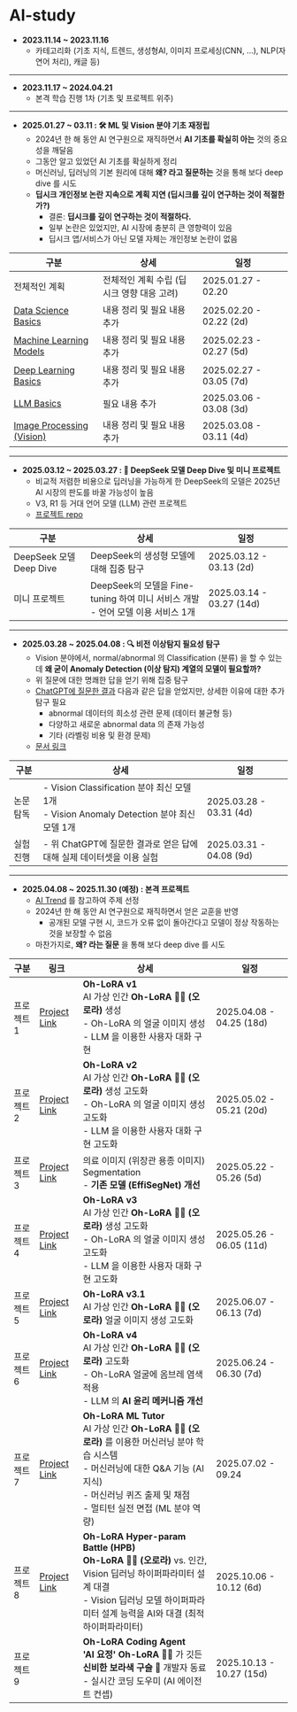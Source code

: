 # AI-study

* **2023.11.14 ~ 2023.11.16**
  * 카테고리화 (기초 지식, 트렌드, 생성형AI, 이미지 프로세싱(CNN, ...), NLP(자연어 처리), 캐글 등)

----

* **2023.11.17 ~ 2024.04.21**
  * 본격 학습 진행 1차 (기초 및 프로젝트 위주)

----

* **2025.01.27 ~ 03.11 : 🛠 ML 및 Vision 분야 기초 재정립**
  * 2024년 한 해 동안 AI 연구원으로 재직하면서 **AI 기초를 확실히 아는** 것의 중요성을 깨달음
  * 그동안 알고 있었던 AI 기초를 확실하게 정리
  * 머신러닝, 딥러닝의 기본 원리에 대해 **왜? 라고 질문하는** 것을 통해 보다 deep dive 를 시도
  * **딥시크 개인정보 논란 지속으로 계획 지연 (딥시크를 깊이 연구하는 것이 적절한가?)**
    * 결론: **딥시크를 깊이 연구하는 것이 적절하다.**
    * 일부 논란은 있었지만, AI 시장에 충분히 큰 영향력이 있음
    * 딥시크 앱/서비스가 아닌 모델 자체는 개인정보 논란이 없음

| 구분                                                                                                                        | 상세                        | 일정                      |
|---------------------------------------------------------------------------------------------------------------------------|---------------------------|-------------------------|
| 전체적인 계획                                                                                                                   | 전체적인 계획 수립 (딥시크 영향 대응 고려) | 2025.01.27 - 02.20      |
| [Data Science Basics](https://github.com/WannaBeSuperteur/AI-study/tree/main/AI%20Basics/Data%20Science%20Basics)         | 내용 정리 및 필요 내용 추가          | 2025.02.20 - 02.22 (2d) |
| [Machine Learning Models](https://github.com/WannaBeSuperteur/AI-study/tree/main/AI%20Basics/Machine%20Learning%20Models) | 내용 정리 및 필요 내용 추가          | 2025.02.23 - 02.27 (5d) |
| [Deep Learning Basics](https://github.com/WannaBeSuperteur/AI-study/tree/main/AI%20Basics/Deep%20Learning%20Basics)       | 내용 정리 및 필요 내용 추가          | 2025.02.27 - 03.05 (7d) |
| [LLM Basics](https://github.com/WannaBeSuperteur/AI-study/tree/main/AI%20Basics/LLM%20Basics)                             | 필요 내용 추가                  | 2025.03.06 - 03.08 (3d) |
| [Image Processing (Vision)](https://github.com/WannaBeSuperteur/AI-study/tree/main/Image%20Processing)                    | 내용 정리 및 필요 내용 추가          | 2025.03.08 - 03.11 (4d) |

----

* **2025.03.12 ~ 2025.03.27 : 🐋 DeepSeek 모델 Deep Dive 및 미니 프로젝트**
  * 비교적 저렴한 비용으로 딥러닝을 가능하게 한 DeepSeek의 모델은 2025년 AI 시장의 판도를 바꿀 가능성이 높음
  * V3, R1 등 거대 언어 모델 (LLM) 관련 프로젝트
  * [프로젝트 repo](https://github.com/WannaBeSuperteur/AI_Projects/tree/main/2025_03_12_DeepSeek_LLM)

| 구분                    | 상세                                                          | 일정                       |
|-----------------------|-------------------------------------------------------------|--------------------------|
| DeepSeek 모델 Deep Dive | DeepSeek의 생성형 모델에 대해 집중 탐구                                  | 2025.03.12 - 03.13 (2d)  |
| 미니 프로젝트               | DeepSeek의 모델을 Fine-tuning 하여 미니 서비스 개발<br>- 언어 모델 이용 서비스 1개 | 2025.03.14 - 03.27 (14d) |

----

* **2025.03.28 ~ 2025.04.08 : 🔍 비전 이상탐지 필요성 탐구**
  * Vision 분야에서, normal/abnormal 의 Classification (분류) 을 할 수 있는데 **왜 굳이 Anomaly Detection (이상 탐지) 계열의 모델이 필요할까?**
  * 위 질문에 대한 명쾌한 답을 얻기 위해 집중 탐구
  * [ChatGPT에 질문한 결과](https://chatgpt.com/share/67974281-7fb8-8010-9a1a-4b56c060e71b) 다음과 같은 답을 얻었지만, 상세한 이유에 대한 추가 탐구 필요
    * abnormal 데이터의 희소성 관련 문제 (데이터 불균형 등)
    * 다양하고 새로운 abnormal data 의 존재 가능성
    * 기타 (라벨링 비용 및 환경 문제)
  * [문서 링크](Image%20Processing/Special_Vision_Anomaly_Detection_필요성.md)

| 구분    | 상세                                                                            | 일정                      |
|-------|-------------------------------------------------------------------------------|-------------------------|
| 논문 탐독 | - Vision Classification 분야 최신 모델 1개<br>- Vision Anomaly Detection 분야 최신 모델 1개 | 2025.03.28 - 03.31 (4d) |
| 실험 진행 | - 위 ChatGPT에 질문한 결과로 얻은 답에 대해 실제 데이터셋을 이용 실험                                  | 2025.03.31 - 04.08 (9d) |

----

* **2025.04.08 ~ 2025.11.30 (예정) : 본격 프로젝트**
  * [AI Trend](https://github.com/WannaBeSuperteur/AI-study/tree/main/AI%20Trend) 를 참고하여 주제 선정 
  * 2024년 한 해 동안 AI 연구원으로 재직하면서 얻은 교훈을 반영
    * 공개된 모델 구현 시, 코드가 오류 없이 돌아간다고 모델이 정상 작동하는 것을 보장할 수 없음
  * 마찬가지로, **왜? 라는 질문** 을 통해 보다 deep dive 를 시도

| 구분     | 링크                                                                                                      | 상세                                                                                                                                                        | 일정                       |
|--------|---------------------------------------------------------------------------------------------------------|-----------------------------------------------------------------------------------------------------------------------------------------------------------|--------------------------|
| 프로젝트 1 | [Project Link](https://github.com/WannaBeSuperteur/AI_Projects/tree/main/2025_04_08_OhLoRA)             | **Oh-LoRA v1**<br>AI 가상 인간 **Oh-LoRA 👱‍♀️ (오로라)** 생성<br>- Oh-LoRA 의 얼굴 이미지 생성<br>- LLM 을 이용한 사용자 대화 구현                                                   | 2025.04.08 - 04.25 (18d) |
| 프로젝트 2 | [Project Link](https://github.com/WannaBeSuperteur/AI_Projects/tree/main/2025_05_02_OhLoRA_v2)          | **Oh-LoRA v2**<br>AI 가상 인간 **Oh-LoRA 👱‍♀️ (오로라)** 생성 고도화<br>- Oh-LoRA 의 얼굴 이미지 생성 고도화<br>- LLM 을 이용한 사용자 대화 구현 고도화                                       | 2025.05.02 - 05.21 (20d) |
| 프로젝트 3 | [Project Link](https://github.com/WannaBeSuperteur/AI_Projects/tree/main/2025_05_22_Improve_EffiSegNet) | 의료 이미지 (위장관 용종 이미지) Segmentation<br>- **기존 모델 (EffiSegNet) 개선**                                                                                           | 2025.05.22 - 05.26 (5d)  |
| 프로젝트 4 | [Project Link](https://github.com/WannaBeSuperteur/AI_Projects/tree/main/2025_05_26_OhLoRA_v3)          | **Oh-LoRA v3**<br>AI 가상 인간 **Oh-LoRA 👱‍♀️ (오로라)** 생성 고도화<br>- Oh-LoRA 의 얼굴 이미지 생성 고도화<br>- LLM 을 이용한 사용자 대화 구현 고도화                                       | 2025.05.26 - 06.05 (11d) |
| 프로젝트 5 | [Project Link](https://github.com/WannaBeSuperteur/AI_Projects/tree/main/2025_06_07_OhLoRA_v3_1)        | **Oh-LoRA v3.1**<br>AI 가상 인간 **Oh-LoRA 👱‍♀️ (오로라)** 얼굴 이미지 생성 고도화                                                                                        | 2025.06.07 - 06.13 (7d)  |
| 프로젝트 6 | [Project Link](https://github.com/WannaBeSuperteur/AI_Projects/tree/main/2025_06_24_OhLoRA_v4)          | **Oh-LoRA v4**<br>AI 가상 인간 **Oh-LoRA 👱‍♀️ (오로라)** 고도화<br>- Oh-LoRA 얼굴에 옴브레 염색 적용<br>- LLM 의 **AI 윤리 메커니즘 개선**                                            | 2025.06.24 - 06.30 (7d)  |
| 프로젝트 7 | [Project Link](https://github.com/WannaBeSuperteur/AI_Projects/tree/main/2025_07_02_OhLoRA_ML_Tutor)    | **Oh-LoRA ML Tutor**<br>AI 가상 인간 **Oh-LoRA 👱‍♀️ (오로라)** 를 이용한 머신러닝 분야 학습 시스템<br>- 머신러닝에 대한 Q&A 기능 (AI 지식)<br>- 머신러닝 퀴즈 출제 및 채점<br>- 멀티턴 실전 면접 (ML 분야 역량) | 2025.07.02 - 09.24       |
| 프로젝트 8 | [Project Link](https://github.com/WannaBeSuperteur/AI_Projects/tree/main/2025_10_06_OhLoRA_HP_Battle)   | **Oh-LoRA Hyper-param Battle (HPB)**<br>**Oh-LoRA 👱‍♀️ (오로라)** vs. 인간, Vision 딥러닝 하이퍼파라미터 설계 대결<br>- Vision 딥러닝 모델 하이퍼파라미터 설계 능력을 AI와 대결 (최적 하이퍼파라미터)    | 2025.10.06 - 10.12 (6d)  |
| 프로젝트 9 |                                                                                                         | **Oh-LoRA Coding Agent**<br>**'AI 요정' Oh-LoRA 👱‍♀️** 가 깃든 **신비한 보라색 구슬 🔮** 개발자 동료<br>- 실시간 코딩 도우미 (AI 에이전트 컨셉)                                          | 2025.10.13 - 10.27 (15d) |
